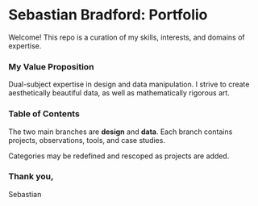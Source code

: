 # **Sebastian Bradford: Portfolio**

Welcome! This repo is a curation of my skills, interests, and domains of expertise.

### My Value Proposition
Dual-subject expertise in design and data manipulation. I strive to create aesthetically beautiful data, as well as mathematically rigorous art.

### Table of Contents
The two main branches are **design** and **data**. Each branch contains projects, observations, tools, and case studies.

Categories may be redefined and rescoped as projects are added.

### Thank you,
Sebastian

